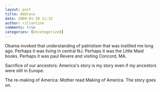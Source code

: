 ```yaml
---
layout: post
title: Address
date: 2009-01-20 11:32
author: rillonline
comments: true
categories: [Uncategorized]
---
```

Obama invoked that understanding of patriotism that was instilled me long ago. Perhaps it was living in central NJ. Perhaps it was the Little Maid books. Perhaps it was paul Revere and visiting Concord, MA. 

Sacrifice of our ancestors: America's story is my story even if my ancestors were still in Europe. 

The re-making of America: Mother read Making of America. The story goes on.
